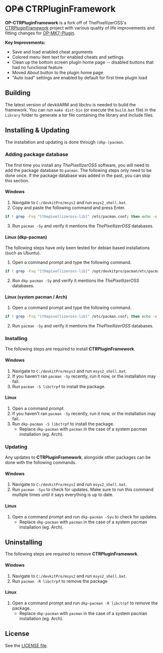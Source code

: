 # OP🔥 CTRPluginFramework
**OP-CTRPluginFramework** is a fork off of ThePixellizerOSS's [CTRPluginFramework](https://gitlab.com/thepixellizeross/ctrpluginframework) project with various quality of life improvements and fitting changes for [OP-MK7-Plugin](https://github.com/memoization/OP-MK7-Plugin).

**Key Improvements:**
- Save and load enabled cheat arguments
- Colored menu item text for enabled cheats and settings
- Clean up the bottom screen plugin home page -- disabled buttons that had no functional feature
- Moved *About* button to the plugin home page
- "Auto load" settings are enabled by default for first time plugin load

## Building
The latest version of devkitARM and libctru is needed to build the framework. You can run `make dist-bin` (or execute the `build.bat` file) in the `Library` folder to generate a *tar* file containing the library and include files.

## Installing & Updating
The installation and updating is done through `(dkp-)pacman`.

### Adding package database
The first time you install any *ThePixellizerOSS* software, you will need to add the package database to `pacman`. The following steps only need to be done once. If the package database was added in the past, you can skip this section.

#### Windows
1. Navigate to `C:/devkitPro/msys2` and run `msys2_shell.bat`.
2. Copy and paste the following command and press Enter.
```sh
if ! grep -Fxq "[thepixellizeross-lib]" /etc/pacman.conf; then echo -e "\n[thepixellizeross-lib]\nServer = https://thepixellizeross.gitlab.io/packages/any\nSigLevel = Optional" | tee -a /etc/pacman.conf > /dev/null; fi; if ! grep -Fxq "[thepixellizeross-win]" /etc/pacman.conf; then echo -e "\n[thepixellizeross-win]\nServer = https://thepixellizeross.gitlab.io/packages/x86_64/win\nSigLevel = Optional" | tee -a /etc/pacman.conf > /dev/null; fi
```
3. Run `pacman -Sy` and verify it mentions the *ThePixellizerOSS* databases.

#### Linux (dkp-pacman)
The following steps have only been tested for debian based installations (such as Ubuntu).

1. Open a command prompt and type the following command.
```sh
if ! grep -Fxq "[thepixellizeross-lib]" /opt/devkitpro/pacman/etc/pacman.conf; then echo -e "\n[thepixellizeross-lib]\nServer = https://thepixellizeross.gitlab.io/packages/any\nSigLevel = Optional" | sudo tee -a /opt/devkitpro/pacman/etc/pacman.conf > /dev/null; fi; if ! grep -Fxq "[thepixellizeross-linux]" /opt/devkitpro/pacman/etc/pacman.conf; then echo -e "\n[thepixellizeross-linux]\nServer = https://thepixellizeross.gitlab.io/packages/x86_64/linux\nSigLevel = Optional" | sudo tee -a /opt/devkitpro/pacman/etc/pacman.conf > /dev/null; fi
```
2. Run `dkp-pacman -Sy` and verify it mentions the *ThePixellizerOSS* databases.

#### Linux (system pacman / Arch)

1. Open a command prompt and type the following command.
```sh
if ! grep -Fxq "[thepixellizeross-lib]" /etc/pacman.conf; then echo -e "\n[thepixellizeross-lib]\nServer = https://thepixellizeross.gitlab.io/packages/any\nSigLevel = Optional" | sudo tee -a /etc/pacman.conf > /dev/null; fi; if ! grep -Fxq "[thepixellizeross-linux]" /etc/pacman.conf; then echo -e "\n[thepixellizeross-linux]\nServer = https://thepixellizeross.gitlab.io/packages/x86_64/linux\nSigLevel = Optional" | sudo tee -a /etc/pacman.conf > /dev/null; fi
```
2. Run `pacman -Sy` and verify it mentions the *ThePixellizerOSS* databases.

### Installing
The following steps are required to install **CTRPluginFramework**.

#### Windows
1. Navigate to `C:/devkitPro/msys2` and run `msys2_shell.bat`.
2. If you haven't ran `pacman -Sy` recently, run it now, or the installation may fail.
3. Run `pacman -S libctrpf` to install the package.

#### Linux
1. Open a command prompt.
2. If you haven't ran `pacman -Sy` recently, run it now, or the installation may fail.
3. Run `dkp-pacman -S libctrpf` to install the package.
    - Replace `dkp-pacman` with `pacman` in the case of a system pacman installation (eg. Arch).

### Updating
Any updates to **CTRPluginFramework**, alongside other packages can be done with the following commands.

#### Windows
1. Navigate to `C:/devkitPro/msys2` and run `msys2_shell.bat`.
2. Run `pacman -Syu` to check for updates. Make sure to run this command multiple times until it says everything is up to date.

#### Linux
1. Open a command prompt and run `dkp-pacman -Syu` to check for updates.
    - Replace `dkp-pacman` with `pacman` in the case of a system pacman installation (eg. Arch).

## Uninstalling
The following steps are required to remove **CTRPluginFramework**.

#### Windows
1. Navigate to `C:/devkitPro/msys2` and run `msys2_shell.bat`.
2. Run `pacman -R libctrpf` to remove the package

#### Linux
1. Open a command prompt and run `dkp-pacman -R libctrpf` to remove the package.
    - Replace `dkp-pacman` with `pacman` in the case of a system pacman installation (eg. Arch).

## License
See the [LICENSE file](LICENSE.txt).
